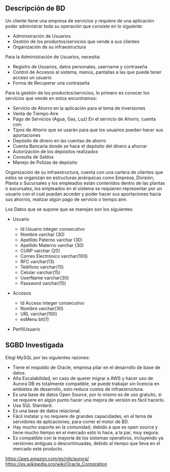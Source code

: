 ## Descripción de BD
Un cliente tiene una empresa de servicios y requiere de una aplicación poder administrar toda su operación que consiste en lo siguiente:
* Administración de Usuarios
* Gestión de los productos/servicios que vende a sus clientes
* Organización de su infraestructura

Para la Administración de Usuarios, necesita:
* Registro de Usuarios, datos personales, username y contraseña
* Control de Accesos al sistema, menús, pantallas a las que puede tener acceso un usuario
* Forma de Recuperar una contraseña

Para la gestión de los productos/servicios, lo primero es conocer los servicios que vende en estos encontramos:
- Servicio de Ahorro en la aplicación para el tema de inversiones
- Venta de Tiempo Aire
- Pago de Servicios (Agua, Gas, Luz)
En el servicio de Ahorro, cuenta con:
- Tipos de Ahorro que se usarán para que los usuarios puedan hacer sus aportaciones
- Depósito de dinero en las cuentas de ahorro
- Cuenta Bancaria donde se hace el depósito del dinero a ahorrar
- Autorización de los depósitos realizados
- Consulta de Saldos
- Manejo de Polizas de depósito

Organización de su infraestructura, cuenta con una cartera de clientes que estos se organizan en estructuras jerárquicas como Empresa, División, Planta o Sucursales y los empleados están contenidos dentro de las plantas o sucursales, los empleados en el sistema se requieren representar por un usuario con el cual puedan acceder y poder hacer sus aportaciones hacia sus ahorros, realizar algún pago de servicio o tiempo aire.

Los Datos que se supone que se manejan son los siguientes:
- Usuario
    - Id Usuario integer consecutivo
    - Nombre varchar (30)
    - Apellido Paterno varchar (30)
    - Apellido Materno varchar (30)
    - CURP varchar (20)
    - Correo Electrónico varchar(100)
    - RFC varchar(13)
    - Teléfono varchar(15)
    - Celular varchar(15)
    - UserName varchar(30)
    - Password varchar(15)
- Accesos
    - Id Acceso integer consecutivo
    - Nombre varchar(30)
    - URL varchar(100)
    - esMenu bit(1)

- PerfilUsuario






## SGBD Investigada
Elegí MySQL por las siguientes razones:

- Tiene el respaldo de Oracle, empresa pilar en el desarrollo de base de datos.
- Alta Escalabilidad, en caso de querer migrar a AWS y hacer uso de Aurora DB es totalmente compatible, se puede trabajar sin licencia en ambietes de desarrollo, esto reduce costos de infraestructura.
- Es una base de datos Open Source, por lo mismo es de uso gratuito, si se requiere en algún punto hacer una mejora de versión es fácil hacerlo.
- Usa SQL Standard.
- Es una base de datos relacional.
- Fácil instalar y no requiere de grandes capacidades, en el tema de servidores de aplicaciones, para correr el motor de BD.
- Hay mucho soporte en la comunidad, debido a que es open source y tiene mucho tiempo en el mercado esto lo hace, a la par, muy segura.
- Es compatible con la mayoría de los sistemas operativos, incluyendo ya versiones antiguas o descontinuadas, debido al tiempo que lleva en el mercado este producto.

https://aws.amazon.com/es/rds/aurora/
https://es.wikipedia.org/wiki/Oracle_Corporation
